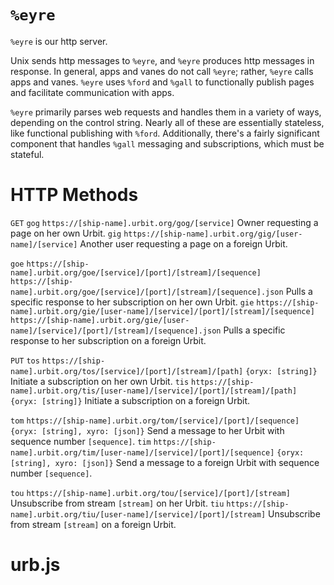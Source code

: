 <div class="short">

# `%eyre`

`%eyre` is our http server.

Unix sends http messages to `%eyre`, and `%eyre` produces http messages in
response.  In general, apps and vanes do not call `%eyre`; rather, `%eyre` calls
apps and vanes.  `%eyre` uses `%ford` and `%gall` to functionally publish pages
and facilitate communication with apps.

`%eyre` primarily parses web requests and handles them in a variety of ways,
depending on the control string.  Nearly all of these are essentially stateless,
like functional publishing with `%ford`.  Additionally, there's a fairly
significant component that handles `%gall` messaging and subscriptions, which
must be stateful.


HTTP Methods
===

`GET`
`gog` 
`https://[ship-name].urbit.org/gog/[service]`
Owner requesting a page on her own Urbit.
`gig`
`https://[ship-name].urbit.org/gig/[user-name]/[service]`
Another user requesting a page on a foreign Urbit.

`goe`
`https://[ship-name].urbit.org/goe/[service]/[port]/[stream]/[sequence]`
`https://[ship-name].urbit.org/goe/[service]/[port]/[stream]/[sequence].json`
Pulls a specific response to her subscription on her own Urbit.
`gie`
`https://[ship-name].urbit.org/gie/[user-name]/[service]/[port]/[stream]/[sequence]`
`https://[ship-name].urbit.org/gie/[user-name]/[service]/[port]/[stream]/[sequence].json`
Pulls a specific response to her subscription on a foreign Urbit.

`PUT`
`tos`
`https://[ship-name].urbit.org/tos/[service]/[port]/[stream]/[path]`
`{oryx: [string]}`
Initiate a subscription on her own Urbit.
`tis`
`https://[ship-name].urbit.org/tis/[user-name]/[service]/[port]/[stream]/[path]`
`{oryx: [string]}`
Initiate a subscription on a foreign Urbit.

`tom`
`https://[ship-name].urbit.org/tom/[service]/[port]/[sequence]`
`{oryx: [string], xyro: [json]}`
Send a message to her Urbit with sequence number `[sequence]`.
`tim`
`https://[ship-name].urbit.org/tim/[user-name]/[service]/[port]/[sequence]`
`{oryx: [string], xyro: [json]}`
Send a message to a foreign Urbit with sequence number `[sequence]`.

`tou`
`https://[ship-name].urbit.org/tou/[service]/[port]/[stream]`
Unsubscribe from stream `[stream]` on her Urbit.
`tiu`
`https://[ship-name].urbit.org/tiu/[user-name]/[service]/[port]/[stream]`
Unsubscribe from stream `[stream]` on a foreign Urbit.


urb.js
===

</div>